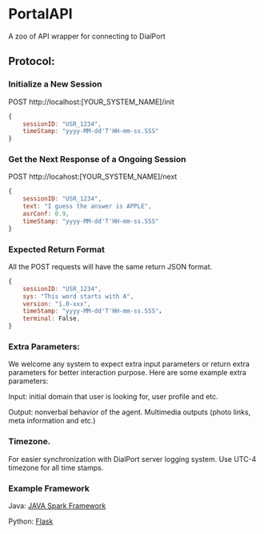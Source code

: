 # PortalAPI
A zoo of API wrapper for connecting to DialPort 

## Protocol:
### Initialize a New Session
POST http://localhost:[YOUR_SYSTEM_NAME]/init

```javascript
{
    sessionID: "USR_1234",
    timeStamp: "yyyy-MM-dd'T'HH-mm-ss.SSS"
}
```

### Get the Next Response of a Ongoing Session
POST http://locahost:[YOUR_SYSTEM_NAME]/next

```javascript
{
    sessionID: "USR_1234",
    text: "I guess the answer is APPLE", 
    asrConf: 0.9,
    timeStamp: "yyyy-MM-dd'T'HH-mm-ss.SSS"
}
```

### Expected Return Format

All the POST requests will have the same return JSON format. 
```javascript
{
    sessionID: "USR_1234",
    sys: "This word starts with A",
    version: "1.0-xxx",
    timeStamp: "yyyy-MM-dd'T'HH-mm-ss.SSS"，
    terminal: False,
}
```
### Extra Parameters:
We welcome any system to expect extra input parameters or return extra parameters for better interaction purpose. 
Here are some example extra parameters:

Input: initial domain that user is looking for, user profile and etc.

Output: nonverbal behavior of the agent. Multimedia outputs (photo links, meta information and etc.)

### Timezone.
For easier synchronization with DialPort server logging system. Use UTC-4 timezone for all time stamps. 


### Example Framework
Java: [JAVA Spark Framework](https://github.com/perwendel/spark)

Python: [Flask](http://flask.pocoo.org)
